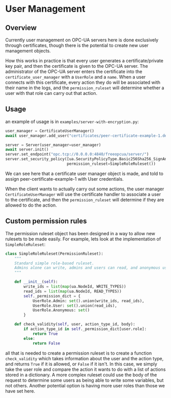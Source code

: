 # User Management
## Overview
Currently user management on OPC-UA servers here is done exclusively through certificates, though there is the potential to create new user management objects.

How this works in practice is that every user generates a certificate/private key pair, and then the certificate is given
to the OPC-UA server. The administrator of the OPC-UA server enters the certificate into the `certificate_user_manager` with a `UserRole`
and a `name`. When a user connects with this certificate, every action they do will be associated with their name in the logs,
and the `permission_ruleset` will determine whether a user with that role can carry out that action.

## Usage
an example of usage is in `examples/server-with-encryption.py`:
```python
user_manager = CertificateUserManager()
await user_manager.add_user("certificates/peer-certificate-example-1.der", name='user1')

server = Server(user_manager=user_manager)
await server.init()
server.set_endpoint("opc.tcp://0.0.0.0:4840/freeopcua/server/")
server.set_security_policy([ua.SecurityPolicyType.Basic256Sha256_SignAndEncrypt],
                           permission_ruleset=SimpleRoleRuleset())
```

We can see here that a certificate user manager object is made, and told to assign peer-certificate-example-1 with User credentials.

When the client wants to actually carry out some actions, the user manager `CertificateUserManager` will use the 
certificate handler to associate a user to the certificate, and then the `permission_ruleset` will determine if they are
allowed to do the action.


## Custom permission rules
The permission ruleset object has been designed in a way to allow new rulesets to be made easily. For example, lets look
at the implementation of `SimpleRoleRuleset`:
```python
class SimpleRoleRuleset(PermissionRuleset):
    """
    Standard simple role-based ruleset.
    Admins alone can write, admins and users can read, and anonymous users can't do anything.
    """

    def __init__(self):
        write_ids = list(map(ua.NodeId, WRITE_TYPES))
        read_ids = list(map(ua.NodeId, READ_TYPES))
        self._permission_dict = {
            UserRole.Admin: set().union(write_ids, read_ids),
            UserRole.User: set().union(read_ids),
            UserRole.Anonymous: set()
        }

    def check_validity(self, user, action_type_id, body):
        if action_type_id in self._permission_dict[user.role]:
            return True
        else:
            return False
```

all that is needed to create a permission ruleset is to create a function `check_validity` which takes information about
the user and the action type, and returns `True` if it is allowed, or `False` if it isn't. In this case, we simply take the
user role and compare the action it wants to do with a list of actions stored in a dictionary. A more complex ruleset could use the body
of the request to determine some users as being able to write some variables, but not others. Another potential option is 
having more user roles than those we have set here. 